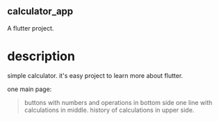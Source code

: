 ## calculator_app

A flutter project.

# description

simple calculator.
it's easy project to learn more about flutter.

one main page:
>buttons with numbers and operations in bottom side
>one line with calculations in middle.
>history of calculations in upper side.

